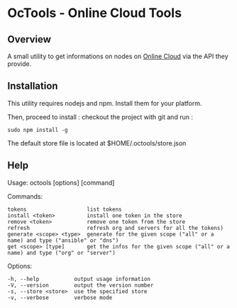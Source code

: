 # OcTools - Online Cloud Tools

## Overview

A small utility to get informations on nodes on [Online Cloud](https://cloud.online.net/) via the API they provide.

## Installation

This utility requires nodejs and npm. Install them for your platform.

Then, proceed to install : checkout the project with git and run :

    sudo npm install -g

The default store file is located at $HOME/.octools/store.json

## Help

  Usage: octools \[options\] \[command\]

  Commands:

    tokens                   list tokens
    install <token>          install one token in the store
    remove <token>           remove one token from the store
    refresh                  refresh org and servers for all the tokens)
    generate <scope> <type>  generate for the given scope ("all" or a name) and type ("ansible" or "dns")
    get <scope> [type]       get the infos for the given scope ("all" or a name) and type ("org" or "server")

  Options:

    -h, --help           output usage information
    -V, --version        output the version number
    -s, --store <store>  use the specified store
    -v, --verbose        verbose mode

